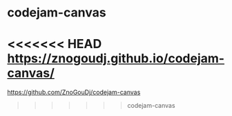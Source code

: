 # codejam-canvas

<<<<<<< HEAD
https://znogoudj.github.io/codejam-canvas/
=======
https://github.com/ZnoGouDj/codejam-canvas
>>>>>>> codejam-canvas
